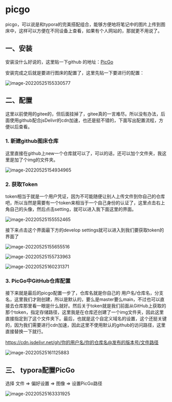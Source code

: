 # picgo

picgo，可以说是和typora的完美搭配组合，能够方便地将笔记中的图片上传到图床中，这样可以方便在不同设备上查看，如果有个人网站的，那就更不用说了。

## 一、安装

安装没什么好说的，这里贴一下github 的地址：[PicGo](https://github.com/Molunerfinn/PicGo)

安装完成之后就是要进行图床的配置了，这里先贴一下要进行的配置：

![image-20220525155330577](https://cdn.jsdelivr.net/gh/ceresopa/img/imgimage-20220525155330577.png)

## 二、配置

这里以前使用的gitee的，但后面挂掉了，gitee真的一言难尽。所以没有办法，后面使用github配合jsDelivr的cdn加速，也还是挺不错的，下面写出配置流程，方便以后查看。

### 1. 新建github图床仓库

这里直接在github上new一个仓库就可以了，可以的话，还可以加个文件夹，我这里是加了个img的文件夹。

![image-20220525154934965](https://cdn.jsdelivr.net/gh/ceresopa/img/imgimage-20220525154934965.png)

### 2. 获取Token

token相当于就是一个用户凭证，因为不可能随便让别人上传文件到你自己的仓库吧，所以当然是需要有一个token来相当于一个自己身份的认证了，这里点击右上角自己的头像，然后点击setting，就可以进入我下面这里的界面。

![image-20220525155552465](https://cdn.jsdelivr.net/gh/ceresopa/img/imgimage-20220525155552465.png)

接下来点击这个界面最下方的develop settings就可以进入到我们要获取token的界面了

![image-20220525155655516](https://cdn.jsdelivr.net/gh/ceresopa/img/imgimage-20220525155655516.png)

![image-20220525155733963](C:\Users\YL\AppData\Roaming\Typora\typora-user-images\image-20220525155733963.png)

![image-20220525160231371](https://cdn.jsdelivr.net/gh/ceresopa/img/imgimage-20220525160231371.png)

### 3. PicGo中GitHub仓库配置

接下来就是最后的picgo配置一步了，仓库名就是你自己的 用户名/仓库名，分支名，这里我们才刚创建，所以是默认的，要么是master要么main，不过也可以直接去仓库那里看一眼是什么就好。然后关于token就是我们前面从GitHub上获取的那个token，指定存储路径，这里我是在仓库还创建了一个img文件夹，因此这里直接指定到了这个文件夹下。最后，也就是这个自定义域名的设置，这个还挺关键的，因为我们需要进行cdn加速，因此这里不使用默认的github的访问路径，这里直接替换一下就行。

https://cdn.jsdelivr.net/gh/你的用户名/你的仓库名@发布的版本号/文件路径

![image-20220525161125883](https://cdn.jsdelivr.net/gh/ceresopa/img/imgimage-20220525161125883.png)

## 三、 typora配置PicGo

选择 文件 => 偏好设置 => 图像 => 设置PicGo路径

![image-20220525163331925](https://cdn.jsdelivr.net/gh/ceresopa/img/imgimage-20220525163331925.png)

